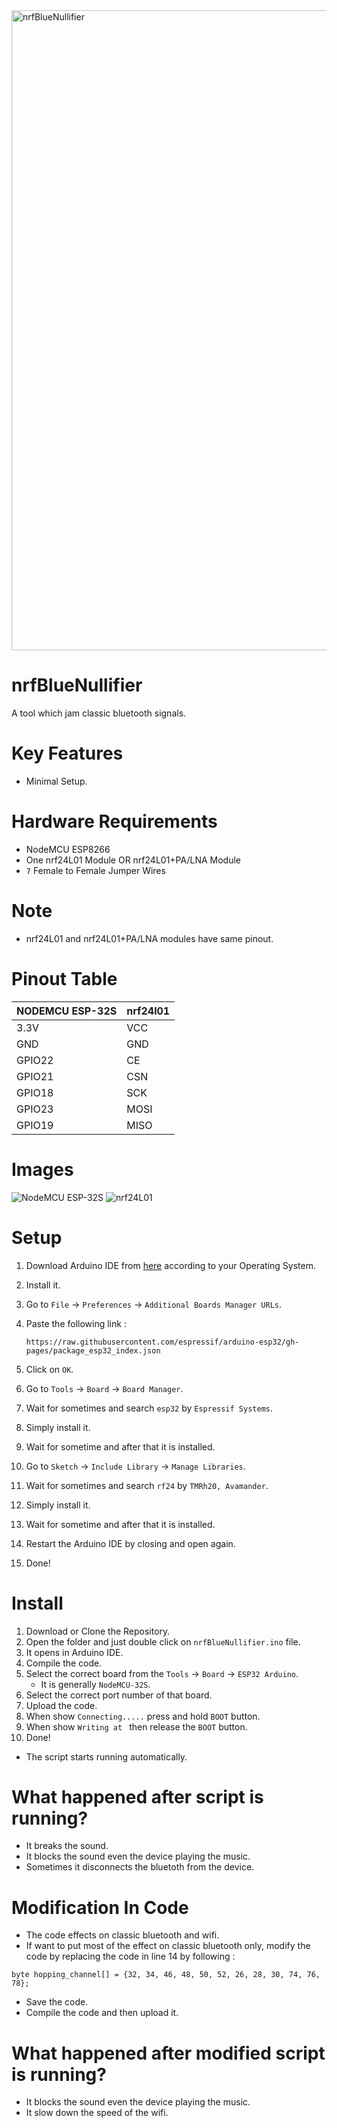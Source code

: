 <img width="1024" height="1024" alt="nrfBlueNullifier" src="https://github.com/user-attachments/assets/5fa6548b-a4e1-41a5-904e-4f024bfe2050" />

# nrfBlueNullifier
A tool which jam classic bluetooth signals.

# Key Features
- Minimal Setup.

# Hardware Requirements
- NodeMCU ESP8266
- One nrf24L01 Module OR nrf24L01+PA/LNA Module
- `7` Female to Female Jumper Wires

# Note
- nrf24L01 and nrf24L01+PA/LNA modules have same pinout.

# Pinout Table
| NODEMCU ESP-32S | nrf24l01 |
|-----------------|----------|
| 3.3V            | VCC      |
| GND             | GND      |
| GPIO22          | CE       |
| GPIO21          | CSN      |
| GPIO18          | SCK      |
| GPIO23          | MOSI     |
| GPIO19          | MISO     |

# Images
![NodeMCU ESP-32S](https://github.com/user-attachments/assets/b790a39f-dae6-4087-a740-148f6b272aa4)
![nrf24L01](https://github.com/user-attachments/assets/706db436-8ce3-431d-8b0e-51e8936e28ff)

# Setup
1. Download Arduino IDE from [here](https://www.arduino.cc/en/software) according to your Operating System.
2. Install it.
3. Go to `File` → `Preferences` → `Additional Boards Manager URLs`.
4. Paste the following link :
   
   ```
   https://raw.githubusercontent.com/espressif/arduino-esp32/gh-pages/package_esp32_index.json
   ```
5. Click on `OK`.
6. Go to `Tools` → `Board` → `Board Manager`.
7. Wait for sometimes and search `esp32` by `Espressif Systems`.
8. Simply install it.
9. Wait for sometime and after that it is installed.
10. Go to `Sketch` → `Include Library` → `Manage Libraries`.
11. Wait for sometimes and search `rf24` by `TMRh20, Avamander`.
12. Simply install it.
13. Wait for sometime and after that it is installed.
14. Restart the Arduino IDE by closing and open again.
15. Done!

# Install
1. Download or Clone the Repository.
2. Open the folder and just double click on `nrfBlueNullifier.ino` file.
3. It opens in Arduino IDE.
4. Compile the code.
5. Select the correct board from the `Tools` → `Board` → `ESP32 Arduino`.
   - It is generally `NodeMCU-32S`.
6. Select the correct port number of that board.
7. Upload the code.
8. When show `Connecting.....` press and hold `BOOT` button.
9. When show `Writing at ` then release the `BOOT` button.
10. Done!
   - The script starts running automatically.

# What happened after script is running?
- It breaks the sound.
- It blocks the sound even the device playing the music.
- Sometimes it disconnects the bluetoth from the device.

# Modification In Code
- The code effects on classic bluetooth and wifi.
- If want to put most of the effect on classic bluetooth only, modify the code by replacing the code in line 14 by following :
```
byte hopping_channel[] = {32, 34, 46, 48, 50, 52, 26, 28, 30, 74, 76, 78};
```
- Save the code.
- Compile the code and then upload it.

# What happened after modified script is running?
- It blocks the sound even the device playing the music.
- It slow down the speed of the wifi.
